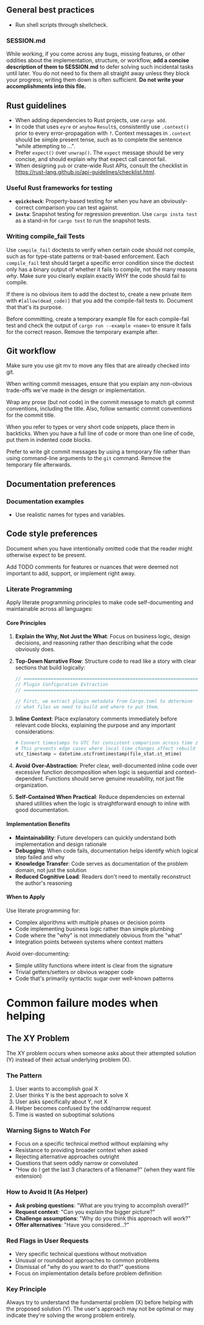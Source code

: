 ## General best practices

- Run shell scripts through shellcheck.

### SESSION.md

While working, if you come across any bugs, missing features, or other
oddities about the implementation, structure, or workflow, **add a
concise description of them to SESSION.md** to defer solving such
incidental tasks until later. You do not need to fix them all straight
away unless they block your progress; writing them down is often
sufficient. **Do not write your accomplishments into this file.**

## Rust guidelines

- When adding dependencies to Rust projects, use `cargo add`.
- In code that uses `eyre` or `anyhow` `Result`s, consistently use
  `.context()` prior to every error-propagation with `?`. Context
  messages in `.context` should be simple present tense, such as to
  complete the sentence "while attempting to ...".
- Prefer `expect()` over `unwrap()`. The `expect` message should be very
  concise, and should explain why that expect call cannot fail.
- When designing `pub` or crate-wide Rust APIs, consult the checklist in
  <https://rust-lang.github.io/api-guidelines/checklist.html>.

### Useful Rust frameworks for testing
- **`quickcheck`**: Property-based testing for when you have an
  obviously-correct comparison you can test against.
- **`insta`**: Snapshot testing for regression prevention. Use `cargo
  insta test` as a stand-in for `cargo test` to run the snapshot tests.

### Writing compile_fail Tests

Use `compile_fail` doctests to verify when certain code should _not_
compile, such as for type-state patterns or trait-based enforcement.
Each `compile_fail` test should target a specific error condition since
the doctest only has a binary output of whether it fails to compile, not
the many reasons _why_. Make sure you clearly explain exactly WHY the
code should fail to compile.

If there is no obvious item to add the doctest to, create a new private
item with `#[allow(dead_code)]` that you add the compile-fail tests to.
Document that that's its purpose.

Before committing, create a temporary example file for each compile-fail
test and check the output of `cargo run --example <name>` to ensure it
fails for the correct reason. Remove the temporary example after.

## Git workflow

Make sure you use git mv to move any files that are already checked into
git.

When writing commit messages, ensure that you explain any non-obvious
trade-offs we've made in the design or implementation.

Wrap any prose (but not code) in the commit message to match git commit
conventions, including the title. Also, follow semantic commit
conventions for the commit title.

When you refer to types or very short code snippets, place them in
backticks. When you have a full line of code or more than one line of
code, put them in indented code blocks.

Prefer to write git commit messages by using a temporary file rather
than using command-line arguments to the `git` command. Remove the
temporary file afterwards.

## Documentation preferences

### Documentation examples

- Use realistic names for types and variables.

## Code style preferences

Document when you have intentionally omitted code that the reader might
otherwise expect to be present.

Add TODO comments for features or nuances that were deemed not important
to add, support, or implement right away.

### Literate Programming

Apply literate programming principles to make code self-documenting and maintainable across all languages:

#### Core Principles

1. **Explain the Why, Not Just the What**: Focus on business logic, design decisions, and reasoning rather than describing what the code obviously does.

2. **Top-Down Narrative Flow**: Structure code to read like a story with clear sections that build logically:
   ```rust
   // ==============================================================================
   // Plugin Configuration Extraction
   // ==============================================================================
   
   // First, we extract plugin metadata from Cargo.toml to determine
   // what files we need to build and where to put them.
   ```

3. **Inline Context**: Place explanatory comments immediately before relevant code blocks, explaining the purpose and any important considerations:
   ```python
   # Convert timestamps to UTC for consistent comparison across time zones.
   # This prevents edge cases where local time changes affect rebuild detection.
   utc_timestamp = datetime.utcfromtimestamp(file_stat.st_mtime)
   ```

4. **Avoid Over-Abstraction**: Prefer clear, well-documented inline code over excessive function decomposition when logic is sequential and context-dependent. Functions should serve genuine reusability, not just file organization.

5. **Self-Contained When Practical**: Reduce dependencies on external shared utilities when the logic is straightforward enough to inline with good documentation.

#### Implementation Benefits

- **Maintainability**: Future developers can quickly understand both implementation and design rationale
- **Debugging**: When code fails, documentation helps identify which logical step failed and why
- **Knowledge Transfer**: Code serves as documentation of the problem domain, not just the solution
- **Reduced Cognitive Load**: Readers don't need to mentally reconstruct the author's reasoning

#### When to Apply

Use literate programming for:
- Complex algorithms with multiple phases or decision points
- Code implementing business logic rather than simple plumbing
- Code where the "why" is not immediately obvious from the "what"
- Integration points between systems where context matters

Avoid over-documenting:
- Simple utility functions where intent is clear from the signature
- Trivial getters/setters or obvious wrapper code
- Code that's primarily syntactic sugar over well-known patterns

# Common failure modes when helping

## The XY Problem

The XY problem occurs when someone asks about their attempted solution (Y) instead of their actual underlying problem (X).

### The Pattern
1. User wants to accomplish goal X
2. User thinks Y is the best approach to solve X
3. User asks specifically about Y, not X
4. Helper becomes confused by the odd/narrow request
5. Time is wasted on suboptimal solutions

### Warning Signs to Watch For
- Focus on a specific technical method without explaining why
- Resistance to providing broader context when asked
- Rejecting alternative approaches outright
- Questions that seem oddly narrow or convoluted
- "How do I get the last 3 characters of a filename?" (when they want file extension)

### How to Avoid It (As Helper)
- **Ask probing questions**: "What are you trying to accomplish overall?"
- **Request context**: "Can you explain the bigger picture?"
- **Challenge assumptions**: "Why do you think this approach will work?"
- **Offer alternatives**: "Have you considered...?"

### Red Flags in User Requests
- Very specific technical questions without motivation
- Unusual or roundabout approaches to common problems
- Dismissal of "why do you want to do that?" questions
- Focus on implementation details before problem definition

### Key Principle
Always try to understand the fundamental problem (X) before helping with the proposed solution (Y). The user's approach may not be optimal or may indicate they're solving the wrong problem entirely.
